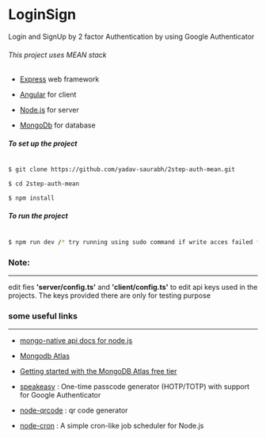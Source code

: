 
# LoginSign

Login and SignUp by 2 factor Authentication by using Google Authenticator

###### This project uses MEAN stack

-  [Express](https://expressjs.com/) web framework

-  [Angular](https://angular.io/) for client

-  [Node.js](https://nodejs.org/) for server

-  [MongoDb](https://www.mongodb.com/) for database

  

##### To set up the project

  

```sh

$ git clone https://github.com/yadav-saurabh/2step-auth-mean.git

$ cd 2step-auth-mean

$ npm install

```

  

##### To run the project

```sh

$ npm run dev /* try running using sudo command if write acces failed */

```

  

### Note:

---------

edit fies **'server/config.ts'** and  **'client/config.ts'** to edit api keys used in the projects.
The keys provided there are only for testing purpose

### some useful links

---------------------

-  [mongo-native api docs for node.js](http://mongodb.github.io/node-mongodb-native/3.1/quick-start/quick-start/)

-  [Mongodb Atlas](https://docs.atlas.mongodb.com/getting-started/)

-  [ Getting started with the MongoDB Atlas free tier](https://www.youtube.com/watch?v=_d8CBOtadRA)

-  [speakeasy](https://github.com/speakeasyjs/speakeasy) : One-time passcode generator (HOTP/TOTP) with support for Google Authenticator

-  [node-qrcode](https://github.com/soldair/node-qrcode) : qr code generator
-  [node-cron](https://github.com/merencia/node-cron) : A simple cron-like job scheduler for Node.js